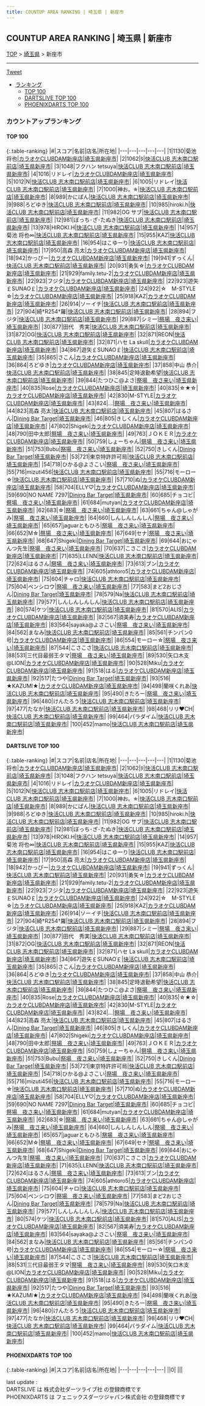 ```yaml
---
title: COUNTUP AREA RANKING | 埼玉県 | 新座市
---
```

## COUNTUP AREA RANKING | 埼玉県 | 新座市

[TOP](/darts/rank/) > [埼玉県](/darts/rank/埼玉県/) > 新座市

___

<a href="https://twitter.com/share?ref_src=twsrc%5Etfw" data-text="COUNTUP AREA RANKING | 埼玉県新座市" class="twitter-share-button" data-hashtags="DARTSLIVE,PHOENIXDARTS,darts,ダーツ" data-show-count="false">Tweet</a>

* [ランキング](#カウントアップランキング)
    * [TOP 100](#top-100)
    * [DARTSLIVE TOP 100](#dartslive-top-100)
    * [PHOENIXDARTS TOP 100](#phoenixdarts-top-100)

### カウントアップランキング

#### TOP 100



{:.table-ranking}
|#|スコア|名前|店名|所在地|
|---|---|---|---|---|
|1|1130|<span class="rank-name-dl">菊池 将也</span>|<a href="https://search.dartslive.com/jp/shop/78c7f164c81c66290d9b047a20a7ba1e">カラオケCLUBDAM新座店</a>|<a href="/darts/rank/埼玉県/新座市">埼玉県新座市</a>|
|2|1062|<span class="rank-name-dl">ﾀ</span>|<a href="https://search.dartslive.com/jp/shop/8b44b5bb09ce9005790ab824ce8730e5">快活CLUB 志木南口駅前店</a>|<a href="/darts/rank/埼玉県/新座市">埼玉県新座市</a>|
|3|1048|<span class="rank-name-dl">フクハン tetsuya</span>|<a href="https://search.dartslive.com/jp/shop/8b44b5bb09ce9005790ab824ce8730e5">快活CLUB 志木南口駅前店</a>|<a href="/darts/rank/埼玉県/新座市">埼玉県新座市</a>|
|4|1016|<span class="rank-name-dl">リドレイ</span>|<a href="https://search.dartslive.com/jp/shop/78c7f164c81c66290d9b047a20a7ba1e">カラオケCLUBDAM新座店</a>|<a href="/darts/rank/埼玉県/新座市">埼玉県新座市</a>|
|5|1012|<span class="rank-name-dl">N</span>|<a href="https://search.dartslive.com/jp/shop/8b44b5bb09ce9005790ab824ce8730e5">快活CLUB 志木南口駅前店</a>|<a href="/darts/rank/埼玉県/新座市">埼玉県新座市</a>|
|6|1005|<span class="rank-name-dl">リドレイ</span>|<a href="https://search.dartslive.com/jp/shop/8b44b5bb09ce9005790ab824ce8730e5">快活CLUB 志木南口駅前店</a>|<a href="/darts/rank/埼玉県/新座市">埼玉県新座市</a>|
|7|1000|<span class="rank-name-dl">神お。✯</span>|<a href="https://search.dartslive.com/jp/shop/8b44b5bb09ce9005790ab824ce8730e5">快活CLUB 志木南口駅前店</a>|<a href="/darts/rank/埼玉県/新座市">埼玉県新座市</a>|
|8|989|<span class="rank-name-dl">かにぱん</span>|<a href="https://search.dartslive.com/jp/shop/8b44b5bb09ce9005790ab824ce8730e5">快活CLUB 志木南口駅前店</a>|<a href="/darts/rank/埼玉県/新座市">埼玉県新座市</a>|
|9|988|<span class="rank-name-dl">ろどゆき</span>|<a href="https://search.dartslive.com/jp/shop/8b44b5bb09ce9005790ab824ce8730e5">快活CLUB 志木南口駅前店</a>|<a href="/darts/rank/埼玉県/新座市">埼玉県新座市</a>|
|10|985|<span class="rank-name-dl">hiroki.h</span>|<a href="https://search.dartslive.com/jp/shop/8b44b5bb09ce9005790ab824ce8730e5">快活CLUB 志木南口駅前店</a>|<a href="/darts/rank/埼玉県/新座市">埼玉県新座市</a>|
|11|982|<span class="rank-name-dl">OG サブ</span>|<a href="https://search.dartslive.com/jp/shop/8b44b5bb09ce9005790ab824ce8730e5">快活CLUB 志木南口駅前店</a>|<a href="/darts/rank/埼玉県/新座市">埼玉県新座市</a>|
|12|981|<span class="rank-name-dl">ぼっち･ざ･たぬき</span>|<a href="https://search.dartslive.com/jp/shop/8b44b5bb09ce9005790ab824ce8730e5">快活CLUB 志木南口駅前店</a>|<a href="/darts/rank/埼玉県/新座市">埼玉県新座市</a>|
|13|978|<span class="rank-name-dl">HIROKI.H</span>|<a href="https://search.dartslive.com/jp/shop/8b44b5bb09ce9005790ab824ce8730e5">快活CLUB 志木南口駅前店</a>|<a href="/darts/rank/埼玉県/新座市">埼玉県新座市</a>|
|14|957|<span class="rank-name-dl">菊池 将也∞</span>|<a href="https://search.dartslive.com/jp/shop/8b44b5bb09ce9005790ab824ce8730e5">快活CLUB 志木南口駅前店</a>|<a href="/darts/rank/埼玉県/新座市">埼玉県新座市</a>|
|15|955|<span class="rank-name-dl">KAZ</span>|<a href="https://search.dartslive.com/jp/shop/8b44b5bb09ce9005790ab824ce8730e5">快活CLUB 志木南口駅前店</a>|<a href="/darts/rank/埼玉県/新座市">埼玉県新座市</a>|
|16|954|<span class="rank-name-dl">はこゆーり</span>|<a href="https://search.dartslive.com/jp/shop/8b44b5bb09ce9005790ab824ce8730e5">快活CLUB 志木南口駅前店</a>|<a href="/darts/rank/埼玉県/新座市">埼玉県新座市</a>|
|17|950|<span class="rank-name-dl">高森 亮太</span>|<a href="https://search.dartslive.com/jp/shop/78c7f164c81c66290d9b047a20a7ba1e">カラオケCLUBDAM新座店</a>|<a href="/darts/rank/埼玉県/新座市">埼玉県新座市</a>|
|18|942|<span class="rank-name-dl">かっぴー</span>|<a href="https://search.dartslive.com/jp/shop/78c7f164c81c66290d9b047a20a7ba1e">カラオケCLUBDAM新座店</a>|<a href="/darts/rank/埼玉県/新座市">埼玉県新座市</a>|
|19|941|<span class="rank-name-dl">ずっくん</span>|<a href="https://search.dartslive.com/jp/shop/8b44b5bb09ce9005790ab824ce8730e5">快活CLUB 志木南口駅前店</a>|<a href="/darts/rank/埼玉県/新座市">埼玉県新座市</a>|
|20|931|<span class="rank-name-dl">勇矢☆</span>|<a href="https://search.dartslive.com/jp/shop/78c7f164c81c66290d9b047a20a7ba1e">カラオケCLUBDAM新座店</a>|<a href="/darts/rank/埼玉県/新座市">埼玉県新座市</a>|
|21|929|<span class="rank-name-dl">family.tetu-2</span>|<a href="https://search.dartslive.com/jp/shop/78c7f164c81c66290d9b047a20a7ba1e">カラオケCLUBDAM新座店</a>|<a href="/darts/rank/埼玉県/新座市">埼玉県新座市</a>|
|22|923|<span class="rank-name-dl">フジタ</span>|<a href="https://search.dartslive.com/jp/shop/78c7f164c81c66290d9b047a20a7ba1e">カラオケCLUBDAM新座店</a>|<a href="/darts/rank/埼玉県/新座市">埼玉県新座市</a>|
|22|923|<span class="rank-name-dl">遊矢￡SUNAO￡</span>|<a href="https://search.dartslive.com/jp/shop/78c7f164c81c66290d9b047a20a7ba1e">カラオケCLUBDAM新座店</a>|<a href="/darts/rank/埼玉県/新座市">埼玉県新座市</a>|
|24|922|<span class="rank-name-dl">☆　M-STYLE　☆</span>|<a href="https://search.dartslive.com/jp/shop/78c7f164c81c66290d9b047a20a7ba1e">カラオケCLUBDAM新座店</a>|<a href="/darts/rank/埼玉県/新座市">埼玉県新座市</a>|
|25|918|<span class="rank-name-dl">KAZ</span>|<a href="https://search.dartslive.com/jp/shop/78c7f164c81c66290d9b047a20a7ba1e">カラオケCLUBDAM新座店</a>|<a href="/darts/rank/埼玉県/新座市">埼玉県新座市</a>|
|26|914|<span class="rank-name-dl">ソーイチ</span>|<a href="https://search.dartslive.com/jp/shop/8b44b5bb09ce9005790ab824ce8730e5">快活CLUB 志木南口駅前店</a>|<a href="/darts/rank/埼玉県/新座市">埼玉県新座市</a>|
|27|904|<span class="rank-name-dl">綺†R254†羅</span>|<a href="https://search.dartslive.com/jp/shop/8b44b5bb09ce9005790ab824ce8730e5">快活CLUB 志木南口駅前店</a>|<a href="/darts/rank/埼玉県/新座市">埼玉県新座市</a>|
|28|894|<span class="rank-name-dl">フジタ</span>|<a href="https://search.dartslive.com/jp/shop/8b44b5bb09ce9005790ab824ce8730e5">快活CLUB 志木南口駅前店</a>|<a href="/darts/rank/埼玉県/新座市">埼玉県新座市</a>|
|29|887|<span class="rank-name-dl">シミー</span>|<a href="https://search.dartslive.com/jp/shop/c3e0ce309f156ff30d9b047a20a7ba1e">祭場　夜さ来い</a>|<a href="/darts/rank/埼玉県/新座市">埼玉県新座市</a>|
|30|877|<span class="rank-name-dl">田代　秀実</span>|<a href="https://search.dartslive.com/jp/shop/8b44b5bb09ce9005790ab824ce8730e5">快活CLUB 志木南口駅前店</a>|<a href="/darts/rank/埼玉県/新座市">埼玉県新座市</a>|
|31|872|<span class="rank-name-dl">OG</span>|<a href="https://search.dartslive.com/jp/shop/8b44b5bb09ce9005790ab824ce8730e5">快活CLUB 志木南口駅前店</a>|<a href="/darts/rank/埼玉県/新座市">埼玉県新座市</a>|
|32|871|<span class="rank-name-dl">REON</span>|<a href="https://search.dartslive.com/jp/shop/8b44b5bb09ce9005790ab824ce8730e5">快活CLUB 志木南口駅前店</a>|<a href="/darts/rank/埼玉県/新座市">埼玉県新座市</a>|
|32|871|<span class="rank-name-dl">ハセ La skull</span>|<a href="https://search.dartslive.com/jp/shop/78c7f164c81c66290d9b047a20a7ba1e">カラオケCLUBDAM新座店</a>|<a href="/darts/rank/埼玉県/新座市">埼玉県新座市</a>|
|34|867|<span class="rank-name-dl">遊矢￡SUNAO￡</span>|<a href="https://search.dartslive.com/jp/shop/8b44b5bb09ce9005790ab824ce8730e5">快活CLUB 志木南口駅前店</a>|<a href="/darts/rank/埼玉県/新座市">埼玉県新座市</a>|
|35|865|<span class="rank-name-dl">さこん</span>|<a href="https://search.dartslive.com/jp/shop/78c7f164c81c66290d9b047a20a7ba1e">カラオケCLUBDAM新座店</a>|<a href="/darts/rank/埼玉県/新座市">埼玉県新座市</a>|
|36|864|<span class="rank-name-dl">ろどゆき</span>|<a href="https://search.dartslive.com/jp/shop/78c7f164c81c66290d9b047a20a7ba1e">カラオケCLUBDAM新座店</a>|<a href="/darts/rank/埼玉県/新座市">埼玉県新座市</a>|
|37|858|<span class="rank-name-dl">中山 恭介</span>|<a href="https://search.dartslive.com/jp/shop/8b44b5bb09ce9005790ab824ce8730e5">快活CLUB 志木南口駅前店</a>|<a href="/darts/rank/埼玉県/新座市">埼玉県新座市</a>|
|38|845|<span class="rank-name-dl">定時退勤希望</span>|<a href="https://search.dartslive.com/jp/shop/8b44b5bb09ce9005790ab824ce8730e5">快活CLUB 志木南口駅前店</a>|<a href="/darts/rank/埼玉県/新座市">埼玉県新座市</a>|
|39|844|<span class="rank-name-dl">たつひこ@よさ</span>|<a href="https://search.dartslive.com/jp/shop/c3e0ce309f156ff30d9b047a20a7ba1e">祭場　夜さ来い</a>|<a href="/darts/rank/埼玉県/新座市">埼玉県新座市</a>|
|40|835|<span class="rank-name-dl">Rose</span>|<a href="https://search.dartslive.com/jp/shop/78c7f164c81c66290d9b047a20a7ba1e">カラオケCLUBDAM新座店</a>|<a href="/darts/rank/埼玉県/新座市">埼玉県新座市</a>|
|40|835|<span class="rank-name-dl">☆★☆</span>|<a href="https://search.dartslive.com/jp/shop/78c7f164c81c66290d9b047a20a7ba1e">カラオケCLUBDAM新座店</a>|<a href="/darts/rank/埼玉県/新座市">埼玉県新座市</a>|
|42|830|<span class="rank-name-dl">M-STYLE</span>|<a href="https://search.dartslive.com/jp/shop/78c7f164c81c66290d9b047a20a7ba1e">カラオケCLUBDAM新座店</a>|<a href="/darts/rank/埼玉県/新座市">埼玉県新座市</a>|
|43|824|<span class="rank-name-dl">…</span>|<a href="https://search.dartslive.com/jp/shop/c3e0ce309f156ff30d9b047a20a7ba1e">祭場　夜さ来い</a>|<a href="/darts/rank/埼玉県/新座市">埼玉県新座市</a>|
|44|823|<span class="rank-name-dl">高森 亮太</span>|<a href="https://search.dartslive.com/jp/shop/8b44b5bb09ce9005790ab824ce8730e5">快活CLUB 志木南口駅前店</a>|<a href="/darts/rank/埼玉県/新座市">埼玉県新座市</a>|
|45|807|<span class="rank-name-dl">はるさん</span>|<a href="https://search.dartslive.com/jp/shop/ae95b84197575b3c0d9b047a20a7ba1e">Dining Bar Target</a>|<a href="/darts/rank/埼玉県/新座市">埼玉県新座市</a>|
|46|805|<span class="rank-name-dl">きしくん</span>|<a href="https://search.dartslive.com/jp/shop/78c7f164c81c66290d9b047a20a7ba1e">カラオケCLUBDAM新座店</a>|<a href="/darts/rank/埼玉県/新座市">埼玉県新座市</a>|
|47|802|<span class="rank-name-dl">Shigeki</span>|<a href="https://search.dartslive.com/jp/shop/78c7f164c81c66290d9b047a20a7ba1e">カラオケCLUBDAM新座店</a>|<a href="/darts/rank/埼玉県/新座市">埼玉県新座市</a>|
|48|790|<span class="rank-name-dl">田中太郎</span>|<a href="https://search.dartslive.com/jp/shop/c3e0ce309f156ff30d9b047a20a7ba1e">祭場　夜さ来い</a>|<a href="/darts/rank/埼玉県/新座市">埼玉県新座市</a>|
|49|763|<span class="rank-name-dl">ＪＯＫＥＲ</span>|<a href="https://search.dartslive.com/jp/shop/78c7f164c81c66290d9b047a20a7ba1e">カラオケCLUBDAM新座店</a>|<a href="/darts/rank/埼玉県/新座市">埼玉県新座市</a>|
|50|759|<span class="rank-name-dl">しょーちゃん</span>|<a href="https://search.dartslive.com/jp/shop/c3e0ce309f156ff30d9b047a20a7ba1e">祭場　夜さ来い</a>|<a href="/darts/rank/埼玉県/新座市">埼玉県新座市</a>|
|51|753|<span class="rank-name-dl">Bubu</span>|<a href="https://search.dartslive.com/jp/shop/c3e0ce309f156ff30d9b047a20a7ba1e">祭場　夜さ来い</a>|<a href="/darts/rank/埼玉県/新座市">埼玉県新座市</a>|
|52|750|<span class="rank-name-dl">きしくん</span>|<a href="https://search.dartslive.com/jp/shop/ae95b84197575b3c0d9b047a20a7ba1e">Dining Bar Target</a>|<a href="/darts/rank/埼玉県/新座市">埼玉県新座市</a>|
|53|721|<span class="rank-name-dl">東京特許許可局</span>|<a href="https://search.dartslive.com/jp/shop/8b44b5bb09ce9005790ab824ce8730e5">快活CLUB 志木南口駅前店</a>|<a href="/darts/rank/埼玉県/新座市">埼玉県新座市</a>|
|54|718|<span class="rank-name-dl">ひかる@よさこい</span>|<a href="https://search.dartslive.com/jp/shop/c3e0ce309f156ff30d9b047a20a7ba1e">祭場　夜さ来い</a>|<a href="/darts/rank/埼玉県/新座市">埼玉県新座市</a>|
|55|716|<span class="rank-name-dl">mizuti456</span>|<a href="https://search.dartslive.com/jp/shop/8b44b5bb09ce9005790ab824ce8730e5">快活CLUB 志木南口駅前店</a>|<a href="/darts/rank/埼玉県/新座市">埼玉県新座市</a>|
|55|716|<span class="rank-name-dl">モーロー☆</span>|<a href="https://search.dartslive.com/jp/shop/8b44b5bb09ce9005790ab824ce8730e5">快活CLUB 志木南口駅前店</a>|<a href="/darts/rank/埼玉県/新座市">埼玉県新座市</a>|
|57|710|<span class="rank-name-dl">ぬ</span>|<a href="https://search.dartslive.com/jp/shop/78c7f164c81c66290d9b047a20a7ba1e">カラオケCLUBDAM新座店</a>|<a href="/darts/rank/埼玉県/新座市">埼玉県新座市</a>|
|58|704|<span class="rank-name-dl">ELLY♡</span>|<a href="https://search.dartslive.com/jp/shop/78c7f164c81c66290d9b047a20a7ba1e">カラオケCLUBDAM新座店</a>|<a href="/darts/rank/埼玉県/新座市">埼玉県新座市</a>|
|59|690|<span class="rank-name-dl">NO NAME 7297</span>|<a href="https://search.dartslive.com/jp/shop/ae95b84197575b3c0d9b047a20a7ba1e">Dining Bar Target</a>|<a href="/darts/rank/埼玉県/新座市">埼玉県新座市</a>|
|60|685|<span class="rank-name-dl">チョコビ</span>|<a href="https://search.dartslive.com/jp/shop/c3e0ce309f156ff30d9b047a20a7ba1e">祭場　夜さ来い</a>|<a href="/darts/rank/埼玉県/新座市">埼玉県新座市</a>|
|61|684|<span class="rank-name-dl">mutyan</span>|<a href="https://search.dartslive.com/jp/shop/78c7f164c81c66290d9b047a20a7ba1e">カラオケCLUBDAM新座店</a>|<a href="/darts/rank/埼玉県/新座市">埼玉県新座市</a>|
|62|683|<span class="rank-name-dl">☆</span>|<a href="https://search.dartslive.com/jp/shop/c3e0ce309f156ff30d9b047a20a7ba1e">祭場　夜さ来い</a>|<a href="/darts/rank/埼玉県/新座市">埼玉県新座市</a>|
|63|661|<span class="rank-name-dl">ちゃん@しゃがみ</span>|<a href="https://search.dartslive.com/jp/shop/c3e0ce309f156ff30d9b047a20a7ba1e">祭場　夜さ来い</a>|<a href="/darts/rank/埼玉県/新座市">埼玉県新座市</a>|
|64|660|<span class="rank-name-dl">しんしんしんしん</span>|<a href="https://search.dartslive.com/jp/shop/c3e0ce309f156ff30d9b047a20a7ba1e">祭場　夜さ来い</a>|<a href="/darts/rank/埼玉県/新座市">埼玉県新座市</a>|
|65|657|<span class="rank-name-dl">jaguarともひろ</span>|<a href="https://search.dartslive.com/jp/shop/c3e0ce309f156ff30d9b047a20a7ba1e">祭場　夜さ来い</a>|<a href="/darts/rank/埼玉県/新座市">埼玉県新座市</a>|
|66|652|<span class="rank-name-dl">M☆</span>|<a href="https://search.dartslive.com/jp/shop/c3e0ce309f156ff30d9b047a20a7ba1e">祭場　夜さ来い</a>|<a href="/darts/rank/埼玉県/新座市">埼玉県新座市</a>|
|67|649|<span class="rank-name-dl">セナ</span>|<a href="https://search.dartslive.com/jp/shop/c3e0ce309f156ff30d9b047a20a7ba1e">祭場　夜さ来い</a>|<a href="/darts/rank/埼玉県/新座市">埼玉県新座市</a>|
|68|647|<span class="rank-name-dl">Shigeki</span>|<a href="https://search.dartslive.com/jp/shop/ae95b84197575b3c0d9b047a20a7ba1e">Dining Bar Target</a>|<a href="/darts/rank/埼玉県/新座市">埼玉県新座市</a>|
|69|644|<span class="rank-name-dl">おにゃんつ先生</span>|<a href="https://search.dartslive.com/jp/shop/c3e0ce309f156ff30d9b047a20a7ba1e">祭場　夜さ来い</a>|<a href="/darts/rank/埼玉県/新座市">埼玉県新座市</a>|
|70|637|<span class="rank-name-dl">こさこさ</span>|<a href="https://search.dartslive.com/jp/shop/78c7f164c81c66290d9b047a20a7ba1e">カラオケCLUBDAM新座店</a>|<a href="/darts/rank/埼玉県/新座市">埼玉県新座市</a>|
|71|635|<span class="rank-name-dl">LLENN</span>|<a href="https://search.dartslive.com/jp/shop/8b44b5bb09ce9005790ab824ce8730e5">快活CLUB 志木南口駅前店</a>|<a href="/darts/rank/埼玉県/新座市">埼玉県新座市</a>|
|72|624|<span class="rank-name-dl">はるさん</span>|<a href="https://search.dartslive.com/jp/shop/c3e0ce309f156ff30d9b047a20a7ba1e">祭場　夜さ来い</a>|<a href="/darts/rank/埼玉県/新座市">埼玉県新座市</a>|
|73|613|<span class="rank-name-dl">ブン</span>|<a href="https://search.dartslive.com/jp/shop/78c7f164c81c66290d9b047a20a7ba1e">カラオケCLUBDAM新座店</a>|<a href="/darts/rank/埼玉県/新座市">埼玉県新座市</a>|
|74|605|<span class="rank-name-dl">athtoro5</span>|<a href="https://search.dartslive.com/jp/shop/78c7f164c81c66290d9b047a20a7ba1e">カラオケCLUBDAM新座店</a>|<a href="/darts/rank/埼玉県/新座市">埼玉県新座市</a>|
|75|604|<span class="rank-name-dl">チャロ</span>|<a href="https://search.dartslive.com/jp/shop/8b44b5bb09ce9005790ab824ce8730e5">快活CLUB 志木南口駅前店</a>|<a href="/darts/rank/埼玉県/新座市">埼玉県新座市</a>|
|75|604|<span class="rank-name-dl">ペンシロウ</span>|<a href="https://search.dartslive.com/jp/shop/c3e0ce309f156ff30d9b047a20a7ba1e">祭場　夜さ来い</a>|<a href="/darts/rank/埼玉県/新座市">埼玉県新座市</a>|
|77|583|<span class="rank-name-dl">まど2おじさん</span>|<a href="https://search.dartslive.com/jp/shop/ae95b84197575b3c0d9b047a20a7ba1e">Dining Bar Target</a>|<a href="/darts/rank/埼玉県/新座市">埼玉県新座市</a>|
|78|579|<span class="rank-name-dl">Na</span>|<a href="https://search.dartslive.com/jp/shop/8b44b5bb09ce9005790ab824ce8730e5">快活CLUB 志木南口駅前店</a>|<a href="/darts/rank/埼玉県/新座市">埼玉県新座市</a>|
|79|577|<span class="rank-name-dl">しんしんしんしん</span>|<a href="https://search.dartslive.com/jp/shop/8b44b5bb09ce9005790ab824ce8730e5">快活CLUB 志木南口駅前店</a>|<a href="/darts/rank/埼玉県/新座市">埼玉県新座市</a>|
|80|574|<span class="rank-name-dl">ケツ</span>|<a href="https://search.dartslive.com/jp/shop/8b44b5bb09ce9005790ab824ce8730e5">快活CLUB 志木南口駅前店</a>|<a href="/darts/rank/埼玉県/新座市">埼玉県新座市</a>|
|81|570|<span class="rank-name-dl">ALIS</span>|<a href="https://search.dartslive.com/jp/shop/78c7f164c81c66290d9b047a20a7ba1e">カラオケCLUBDAM新座店</a>|<a href="/darts/rank/埼玉県/新座市">埼玉県新座市</a>|
|82|567|<span class="rank-name-dl">須美寿</span>|<a href="https://search.dartslive.com/jp/shop/78c7f164c81c66290d9b047a20a7ba1e">カラオケCLUBDAM新座店</a>|<a href="/darts/rank/埼玉県/新座市">埼玉県新座市</a>|
|83|564|<span class="rank-name-dl">sayaka@よさこい</span>|<a href="https://search.dartslive.com/jp/shop/c3e0ce309f156ff30d9b047a20a7ba1e">祭場　夜さ来い</a>|<a href="/darts/rank/埼玉県/新座市">埼玉県新座市</a>|
|84|562|<span class="rank-name-dl">まなみ</span>|<a href="https://search.dartslive.com/jp/shop/8b44b5bb09ce9005790ab824ce8730e5">快活CLUB 志木南口駅前店</a>|<a href="/darts/rank/埼玉県/新座市">埼玉県新座市</a>|
|85|561|<span class="rank-name-dl">チンパン0号</span>|<a href="https://search.dartslive.com/jp/shop/78c7f164c81c66290d9b047a20a7ba1e">カラオケCLUBDAM新座店</a>|<a href="/darts/rank/埼玉県/新座市">埼玉県新座市</a>|
|86|554|<span class="rank-name-dl">モーロー☆</span>|<a href="https://search.dartslive.com/jp/shop/c3e0ce309f156ff30d9b047a20a7ba1e">祭場　夜さ来い</a>|<a href="/darts/rank/埼玉県/新座市">埼玉県新座市</a>|
|87|544|<span class="rank-name-dl">こさこさ</span>|<a href="https://search.dartslive.com/jp/shop/8b44b5bb09ce9005790ab824ce8730e5">快活CLUB 志木南口駅前店</a>|<a href="/darts/rank/埼玉県/新座市">埼玉県新座市</a>|
|88|531|<span class="rank-name-dl">三代目最弱王タマ</span>|<a href="https://search.dartslive.com/jp/shop/c3e0ce309f156ff30d9b047a20a7ba1e">祭場　夜さ来い</a>|<a href="/darts/rank/埼玉県/新座市">埼玉県新座市</a>|
|89|530|<span class="rank-name-dl">矢口木支@LION</span>|<a href="https://search.dartslive.com/jp/shop/78c7f164c81c66290d9b047a20a7ba1e">カラオケCLUBDAM新座店</a>|<a href="/darts/rank/埼玉県/新座市">埼玉県新座市</a>|
|90|528|<span class="rank-name-dl">Miku</span>|<a href="https://search.dartslive.com/jp/shop/78c7f164c81c66290d9b047a20a7ba1e">カラオケCLUBDAM新座店</a>|<a href="/darts/rank/埼玉県/新座市">埼玉県新座市</a>|
|91|518|<span class="rank-name-dl">はる</span>|<a href="https://search.dartslive.com/jp/shop/78c7f164c81c66290d9b047a20a7ba1e">カラオケCLUBDAM新座店</a>|<a href="/darts/rank/埼玉県/新座市">埼玉県新座市</a>|
|92|517|<span class="rank-name-dl">たつや</span>|<a href="https://search.dartslive.com/jp/shop/ae95b84197575b3c0d9b047a20a7ba1e">Dining Bar Target</a>|<a href="/darts/rank/埼玉県/新座市">埼玉県新座市</a>|
|93|516|<span class="rank-name-dl">★KAZUMI★</span>|<a href="https://search.dartslive.com/jp/shop/78c7f164c81c66290d9b047a20a7ba1e">カラオケCLUBDAM新座店</a>|<a href="/darts/rank/埼玉県/新座市">埼玉県新座市</a>|
|94|498|<span class="rank-name-dl">蘭咲くれあ</span>|<a href="https://search.dartslive.com/jp/shop/8b44b5bb09ce9005790ab824ce8730e5">快活CLUB 志木南口駅前店</a>|<a href="/darts/rank/埼玉県/新座市">埼玉県新座市</a>|
|95|490|<span class="rank-name-dl">きたろー</span>|<a href="https://search.dartslive.com/jp/shop/c3e0ce309f156ff30d9b047a20a7ba1e">祭場　夜さ来い</a>|<a href="/darts/rank/埼玉県/新座市">埼玉県新座市</a>|
|96|480|<span class="rank-name-dl">けんたろう</span>|<a href="https://search.dartslive.com/jp/shop/8b44b5bb09ce9005790ab824ce8730e5">快活CLUB 志木南口駅前店</a>|<a href="/darts/rank/埼玉県/新座市">埼玉県新座市</a>|
|97|477|<span class="rank-name-dl">たなか</span>|<a href="https://search.dartslive.com/jp/shop/8b44b5bb09ce9005790ab824ce8730e5">快活CLUB 志木南口駅前店</a>|<a href="/darts/rank/埼玉県/新座市">埼玉県新座市</a>|
|98|468|<span class="rank-name-dl">リリ❤️CH</span>|<a href="https://search.dartslive.com/jp/shop/8b44b5bb09ce9005790ab824ce8730e5">快活CLUB 志木南口駅前店</a>|<a href="/darts/rank/埼玉県/新座市">埼玉県新座市</a>|
|99|464|<span class="rank-name-dl">パラダイム</span>|<a href="https://search.dartslive.com/jp/shop/8b44b5bb09ce9005790ab824ce8730e5">快活CLUB 志木南口駅前店</a>|<a href="/darts/rank/埼玉県/新座市">埼玉県新座市</a>|
|100|452|<span class="rank-name-dl">mamo</span>|<a href="https://search.dartslive.com/jp/shop/8b44b5bb09ce9005790ab824ce8730e5">快活CLUB 志木南口駅前店</a>|<a href="/darts/rank/埼玉県/新座市">埼玉県新座市</a>|


#### DARTSLIVE TOP 100



{:.table-ranking}
|#|スコア|名前|店名|所在地|
|---|---|---|---|---|
|1|1130|<span class="rank-name-dl">菊池 将也</span>|<a href="https://search.dartslive.com/jp/shop/78c7f164c81c66290d9b047a20a7ba1e">カラオケCLUBDAM新座店</a>|<a href="/darts/rank/埼玉県/新座市">埼玉県新座市</a>|
|2|1062|<span class="rank-name-dl">ﾀ</span>|<a href="https://search.dartslive.com/jp/shop/8b44b5bb09ce9005790ab824ce8730e5">快活CLUB 志木南口駅前店</a>|<a href="/darts/rank/埼玉県/新座市">埼玉県新座市</a>|
|3|1048|<span class="rank-name-dl">フクハン tetsuya</span>|<a href="https://search.dartslive.com/jp/shop/8b44b5bb09ce9005790ab824ce8730e5">快活CLUB 志木南口駅前店</a>|<a href="/darts/rank/埼玉県/新座市">埼玉県新座市</a>|
|4|1016|<span class="rank-name-dl">リドレイ</span>|<a href="https://search.dartslive.com/jp/shop/78c7f164c81c66290d9b047a20a7ba1e">カラオケCLUBDAM新座店</a>|<a href="/darts/rank/埼玉県/新座市">埼玉県新座市</a>|
|5|1012|<span class="rank-name-dl">N</span>|<a href="https://search.dartslive.com/jp/shop/8b44b5bb09ce9005790ab824ce8730e5">快活CLUB 志木南口駅前店</a>|<a href="/darts/rank/埼玉県/新座市">埼玉県新座市</a>|
|6|1005|<span class="rank-name-dl">リドレイ</span>|<a href="https://search.dartslive.com/jp/shop/8b44b5bb09ce9005790ab824ce8730e5">快活CLUB 志木南口駅前店</a>|<a href="/darts/rank/埼玉県/新座市">埼玉県新座市</a>|
|7|1000|<span class="rank-name-dl">神お。✯</span>|<a href="https://search.dartslive.com/jp/shop/8b44b5bb09ce9005790ab824ce8730e5">快活CLUB 志木南口駅前店</a>|<a href="/darts/rank/埼玉県/新座市">埼玉県新座市</a>|
|8|989|<span class="rank-name-dl">かにぱん</span>|<a href="https://search.dartslive.com/jp/shop/8b44b5bb09ce9005790ab824ce8730e5">快活CLUB 志木南口駅前店</a>|<a href="/darts/rank/埼玉県/新座市">埼玉県新座市</a>|
|9|988|<span class="rank-name-dl">ろどゆき</span>|<a href="https://search.dartslive.com/jp/shop/8b44b5bb09ce9005790ab824ce8730e5">快活CLUB 志木南口駅前店</a>|<a href="/darts/rank/埼玉県/新座市">埼玉県新座市</a>|
|10|985|<span class="rank-name-dl">hiroki.h</span>|<a href="https://search.dartslive.com/jp/shop/8b44b5bb09ce9005790ab824ce8730e5">快活CLUB 志木南口駅前店</a>|<a href="/darts/rank/埼玉県/新座市">埼玉県新座市</a>|
|11|982|<span class="rank-name-dl">OG サブ</span>|<a href="https://search.dartslive.com/jp/shop/8b44b5bb09ce9005790ab824ce8730e5">快活CLUB 志木南口駅前店</a>|<a href="/darts/rank/埼玉県/新座市">埼玉県新座市</a>|
|12|981|<span class="rank-name-dl">ぼっち･ざ･たぬき</span>|<a href="https://search.dartslive.com/jp/shop/8b44b5bb09ce9005790ab824ce8730e5">快活CLUB 志木南口駅前店</a>|<a href="/darts/rank/埼玉県/新座市">埼玉県新座市</a>|
|13|978|<span class="rank-name-dl">HIROKI.H</span>|<a href="https://search.dartslive.com/jp/shop/8b44b5bb09ce9005790ab824ce8730e5">快活CLUB 志木南口駅前店</a>|<a href="/darts/rank/埼玉県/新座市">埼玉県新座市</a>|
|14|957|<span class="rank-name-dl">菊池 将也∞</span>|<a href="https://search.dartslive.com/jp/shop/8b44b5bb09ce9005790ab824ce8730e5">快活CLUB 志木南口駅前店</a>|<a href="/darts/rank/埼玉県/新座市">埼玉県新座市</a>|
|15|955|<span class="rank-name-dl">KAZ</span>|<a href="https://search.dartslive.com/jp/shop/8b44b5bb09ce9005790ab824ce8730e5">快活CLUB 志木南口駅前店</a>|<a href="/darts/rank/埼玉県/新座市">埼玉県新座市</a>|
|16|954|<span class="rank-name-dl">はこゆーり</span>|<a href="https://search.dartslive.com/jp/shop/8b44b5bb09ce9005790ab824ce8730e5">快活CLUB 志木南口駅前店</a>|<a href="/darts/rank/埼玉県/新座市">埼玉県新座市</a>|
|17|950|<span class="rank-name-dl">高森 亮太</span>|<a href="https://search.dartslive.com/jp/shop/78c7f164c81c66290d9b047a20a7ba1e">カラオケCLUBDAM新座店</a>|<a href="/darts/rank/埼玉県/新座市">埼玉県新座市</a>|
|18|942|<span class="rank-name-dl">かっぴー</span>|<a href="https://search.dartslive.com/jp/shop/78c7f164c81c66290d9b047a20a7ba1e">カラオケCLUBDAM新座店</a>|<a href="/darts/rank/埼玉県/新座市">埼玉県新座市</a>|
|19|941|<span class="rank-name-dl">ずっくん</span>|<a href="https://search.dartslive.com/jp/shop/8b44b5bb09ce9005790ab824ce8730e5">快活CLUB 志木南口駅前店</a>|<a href="/darts/rank/埼玉県/新座市">埼玉県新座市</a>|
|20|931|<span class="rank-name-dl">勇矢☆</span>|<a href="https://search.dartslive.com/jp/shop/78c7f164c81c66290d9b047a20a7ba1e">カラオケCLUBDAM新座店</a>|<a href="/darts/rank/埼玉県/新座市">埼玉県新座市</a>|
|21|929|<span class="rank-name-dl">family.tetu-2</span>|<a href="https://search.dartslive.com/jp/shop/78c7f164c81c66290d9b047a20a7ba1e">カラオケCLUBDAM新座店</a>|<a href="/darts/rank/埼玉県/新座市">埼玉県新座市</a>|
|22|923|<span class="rank-name-dl">フジタ</span>|<a href="https://search.dartslive.com/jp/shop/78c7f164c81c66290d9b047a20a7ba1e">カラオケCLUBDAM新座店</a>|<a href="/darts/rank/埼玉県/新座市">埼玉県新座市</a>|
|22|923|<span class="rank-name-dl">遊矢￡SUNAO￡</span>|<a href="https://search.dartslive.com/jp/shop/78c7f164c81c66290d9b047a20a7ba1e">カラオケCLUBDAM新座店</a>|<a href="/darts/rank/埼玉県/新座市">埼玉県新座市</a>|
|24|922|<span class="rank-name-dl">☆　M-STYLE　☆</span>|<a href="https://search.dartslive.com/jp/shop/78c7f164c81c66290d9b047a20a7ba1e">カラオケCLUBDAM新座店</a>|<a href="/darts/rank/埼玉県/新座市">埼玉県新座市</a>|
|25|918|<span class="rank-name-dl">KAZ</span>|<a href="https://search.dartslive.com/jp/shop/78c7f164c81c66290d9b047a20a7ba1e">カラオケCLUBDAM新座店</a>|<a href="/darts/rank/埼玉県/新座市">埼玉県新座市</a>|
|26|914|<span class="rank-name-dl">ソーイチ</span>|<a href="https://search.dartslive.com/jp/shop/8b44b5bb09ce9005790ab824ce8730e5">快活CLUB 志木南口駅前店</a>|<a href="/darts/rank/埼玉県/新座市">埼玉県新座市</a>|
|27|904|<span class="rank-name-dl">綺†R254†羅</span>|<a href="https://search.dartslive.com/jp/shop/8b44b5bb09ce9005790ab824ce8730e5">快活CLUB 志木南口駅前店</a>|<a href="/darts/rank/埼玉県/新座市">埼玉県新座市</a>|
|28|894|<span class="rank-name-dl">フジタ</span>|<a href="https://search.dartslive.com/jp/shop/8b44b5bb09ce9005790ab824ce8730e5">快活CLUB 志木南口駅前店</a>|<a href="/darts/rank/埼玉県/新座市">埼玉県新座市</a>|
|29|887|<span class="rank-name-dl">シミー</span>|<a href="https://search.dartslive.com/jp/shop/c3e0ce309f156ff30d9b047a20a7ba1e">祭場　夜さ来い</a>|<a href="/darts/rank/埼玉県/新座市">埼玉県新座市</a>|
|30|877|<span class="rank-name-dl">田代　秀実</span>|<a href="https://search.dartslive.com/jp/shop/8b44b5bb09ce9005790ab824ce8730e5">快活CLUB 志木南口駅前店</a>|<a href="/darts/rank/埼玉県/新座市">埼玉県新座市</a>|
|31|872|<span class="rank-name-dl">OG</span>|<a href="https://search.dartslive.com/jp/shop/8b44b5bb09ce9005790ab824ce8730e5">快活CLUB 志木南口駅前店</a>|<a href="/darts/rank/埼玉県/新座市">埼玉県新座市</a>|
|32|871|<span class="rank-name-dl">REON</span>|<a href="https://search.dartslive.com/jp/shop/8b44b5bb09ce9005790ab824ce8730e5">快活CLUB 志木南口駅前店</a>|<a href="/darts/rank/埼玉県/新座市">埼玉県新座市</a>|
|32|871|<span class="rank-name-dl">ハセ La skull</span>|<a href="https://search.dartslive.com/jp/shop/78c7f164c81c66290d9b047a20a7ba1e">カラオケCLUBDAM新座店</a>|<a href="/darts/rank/埼玉県/新座市">埼玉県新座市</a>|
|34|867|<span class="rank-name-dl">遊矢￡SUNAO￡</span>|<a href="https://search.dartslive.com/jp/shop/8b44b5bb09ce9005790ab824ce8730e5">快活CLUB 志木南口駅前店</a>|<a href="/darts/rank/埼玉県/新座市">埼玉県新座市</a>|
|35|865|<span class="rank-name-dl">さこん</span>|<a href="https://search.dartslive.com/jp/shop/78c7f164c81c66290d9b047a20a7ba1e">カラオケCLUBDAM新座店</a>|<a href="/darts/rank/埼玉県/新座市">埼玉県新座市</a>|
|36|864|<span class="rank-name-dl">ろどゆき</span>|<a href="https://search.dartslive.com/jp/shop/78c7f164c81c66290d9b047a20a7ba1e">カラオケCLUBDAM新座店</a>|<a href="/darts/rank/埼玉県/新座市">埼玉県新座市</a>|
|37|858|<span class="rank-name-dl">中山 恭介</span>|<a href="https://search.dartslive.com/jp/shop/8b44b5bb09ce9005790ab824ce8730e5">快活CLUB 志木南口駅前店</a>|<a href="/darts/rank/埼玉県/新座市">埼玉県新座市</a>|
|38|845|<span class="rank-name-dl">定時退勤希望</span>|<a href="https://search.dartslive.com/jp/shop/8b44b5bb09ce9005790ab824ce8730e5">快活CLUB 志木南口駅前店</a>|<a href="/darts/rank/埼玉県/新座市">埼玉県新座市</a>|
|39|844|<span class="rank-name-dl">たつひこ@よさ</span>|<a href="https://search.dartslive.com/jp/shop/c3e0ce309f156ff30d9b047a20a7ba1e">祭場　夜さ来い</a>|<a href="/darts/rank/埼玉県/新座市">埼玉県新座市</a>|
|40|835|<span class="rank-name-dl">Rose</span>|<a href="https://search.dartslive.com/jp/shop/78c7f164c81c66290d9b047a20a7ba1e">カラオケCLUBDAM新座店</a>|<a href="/darts/rank/埼玉県/新座市">埼玉県新座市</a>|
|40|835|<span class="rank-name-dl">☆★☆</span>|<a href="https://search.dartslive.com/jp/shop/78c7f164c81c66290d9b047a20a7ba1e">カラオケCLUBDAM新座店</a>|<a href="/darts/rank/埼玉県/新座市">埼玉県新座市</a>|
|42|830|<span class="rank-name-dl">M-STYLE</span>|<a href="https://search.dartslive.com/jp/shop/78c7f164c81c66290d9b047a20a7ba1e">カラオケCLUBDAM新座店</a>|<a href="/darts/rank/埼玉県/新座市">埼玉県新座市</a>|
|43|824|<span class="rank-name-dl">…</span>|<a href="https://search.dartslive.com/jp/shop/c3e0ce309f156ff30d9b047a20a7ba1e">祭場　夜さ来い</a>|<a href="/darts/rank/埼玉県/新座市">埼玉県新座市</a>|
|44|823|<span class="rank-name-dl">高森 亮太</span>|<a href="https://search.dartslive.com/jp/shop/8b44b5bb09ce9005790ab824ce8730e5">快活CLUB 志木南口駅前店</a>|<a href="/darts/rank/埼玉県/新座市">埼玉県新座市</a>|
|45|807|<span class="rank-name-dl">はるさん</span>|<a href="https://search.dartslive.com/jp/shop/ae95b84197575b3c0d9b047a20a7ba1e">Dining Bar Target</a>|<a href="/darts/rank/埼玉県/新座市">埼玉県新座市</a>|
|46|805|<span class="rank-name-dl">きしくん</span>|<a href="https://search.dartslive.com/jp/shop/78c7f164c81c66290d9b047a20a7ba1e">カラオケCLUBDAM新座店</a>|<a href="/darts/rank/埼玉県/新座市">埼玉県新座市</a>|
|47|802|<span class="rank-name-dl">Shigeki</span>|<a href="https://search.dartslive.com/jp/shop/78c7f164c81c66290d9b047a20a7ba1e">カラオケCLUBDAM新座店</a>|<a href="/darts/rank/埼玉県/新座市">埼玉県新座市</a>|
|48|790|<span class="rank-name-dl">田中太郎</span>|<a href="https://search.dartslive.com/jp/shop/c3e0ce309f156ff30d9b047a20a7ba1e">祭場　夜さ来い</a>|<a href="/darts/rank/埼玉県/新座市">埼玉県新座市</a>|
|49|763|<span class="rank-name-dl">ＪＯＫＥＲ</span>|<a href="https://search.dartslive.com/jp/shop/78c7f164c81c66290d9b047a20a7ba1e">カラオケCLUBDAM新座店</a>|<a href="/darts/rank/埼玉県/新座市">埼玉県新座市</a>|
|50|759|<span class="rank-name-dl">しょーちゃん</span>|<a href="https://search.dartslive.com/jp/shop/c3e0ce309f156ff30d9b047a20a7ba1e">祭場　夜さ来い</a>|<a href="/darts/rank/埼玉県/新座市">埼玉県新座市</a>|
|51|753|<span class="rank-name-dl">Bubu</span>|<a href="https://search.dartslive.com/jp/shop/c3e0ce309f156ff30d9b047a20a7ba1e">祭場　夜さ来い</a>|<a href="/darts/rank/埼玉県/新座市">埼玉県新座市</a>|
|52|750|<span class="rank-name-dl">きしくん</span>|<a href="https://search.dartslive.com/jp/shop/ae95b84197575b3c0d9b047a20a7ba1e">Dining Bar Target</a>|<a href="/darts/rank/埼玉県/新座市">埼玉県新座市</a>|
|53|721|<span class="rank-name-dl">東京特許許可局</span>|<a href="https://search.dartslive.com/jp/shop/8b44b5bb09ce9005790ab824ce8730e5">快活CLUB 志木南口駅前店</a>|<a href="/darts/rank/埼玉県/新座市">埼玉県新座市</a>|
|54|718|<span class="rank-name-dl">ひかる@よさこい</span>|<a href="https://search.dartslive.com/jp/shop/c3e0ce309f156ff30d9b047a20a7ba1e">祭場　夜さ来い</a>|<a href="/darts/rank/埼玉県/新座市">埼玉県新座市</a>|
|55|716|<span class="rank-name-dl">mizuti456</span>|<a href="https://search.dartslive.com/jp/shop/8b44b5bb09ce9005790ab824ce8730e5">快活CLUB 志木南口駅前店</a>|<a href="/darts/rank/埼玉県/新座市">埼玉県新座市</a>|
|55|716|<span class="rank-name-dl">モーロー☆</span>|<a href="https://search.dartslive.com/jp/shop/8b44b5bb09ce9005790ab824ce8730e5">快活CLUB 志木南口駅前店</a>|<a href="/darts/rank/埼玉県/新座市">埼玉県新座市</a>|
|57|710|<span class="rank-name-dl">ぬ</span>|<a href="https://search.dartslive.com/jp/shop/78c7f164c81c66290d9b047a20a7ba1e">カラオケCLUBDAM新座店</a>|<a href="/darts/rank/埼玉県/新座市">埼玉県新座市</a>|
|58|704|<span class="rank-name-dl">ELLY♡</span>|<a href="https://search.dartslive.com/jp/shop/78c7f164c81c66290d9b047a20a7ba1e">カラオケCLUBDAM新座店</a>|<a href="/darts/rank/埼玉県/新座市">埼玉県新座市</a>|
|59|690|<span class="rank-name-dl">NO NAME 7297</span>|<a href="https://search.dartslive.com/jp/shop/ae95b84197575b3c0d9b047a20a7ba1e">Dining Bar Target</a>|<a href="/darts/rank/埼玉県/新座市">埼玉県新座市</a>|
|60|685|<span class="rank-name-dl">チョコビ</span>|<a href="https://search.dartslive.com/jp/shop/c3e0ce309f156ff30d9b047a20a7ba1e">祭場　夜さ来い</a>|<a href="/darts/rank/埼玉県/新座市">埼玉県新座市</a>|
|61|684|<span class="rank-name-dl">mutyan</span>|<a href="https://search.dartslive.com/jp/shop/78c7f164c81c66290d9b047a20a7ba1e">カラオケCLUBDAM新座店</a>|<a href="/darts/rank/埼玉県/新座市">埼玉県新座市</a>|
|62|683|<span class="rank-name-dl">☆</span>|<a href="https://search.dartslive.com/jp/shop/c3e0ce309f156ff30d9b047a20a7ba1e">祭場　夜さ来い</a>|<a href="/darts/rank/埼玉県/新座市">埼玉県新座市</a>|
|63|661|<span class="rank-name-dl">ちゃん@しゃがみ</span>|<a href="https://search.dartslive.com/jp/shop/c3e0ce309f156ff30d9b047a20a7ba1e">祭場　夜さ来い</a>|<a href="/darts/rank/埼玉県/新座市">埼玉県新座市</a>|
|64|660|<span class="rank-name-dl">しんしんしんしん</span>|<a href="https://search.dartslive.com/jp/shop/c3e0ce309f156ff30d9b047a20a7ba1e">祭場　夜さ来い</a>|<a href="/darts/rank/埼玉県/新座市">埼玉県新座市</a>|
|65|657|<span class="rank-name-dl">jaguarともひろ</span>|<a href="https://search.dartslive.com/jp/shop/c3e0ce309f156ff30d9b047a20a7ba1e">祭場　夜さ来い</a>|<a href="/darts/rank/埼玉県/新座市">埼玉県新座市</a>|
|66|652|<span class="rank-name-dl">M☆</span>|<a href="https://search.dartslive.com/jp/shop/c3e0ce309f156ff30d9b047a20a7ba1e">祭場　夜さ来い</a>|<a href="/darts/rank/埼玉県/新座市">埼玉県新座市</a>|
|67|649|<span class="rank-name-dl">セナ</span>|<a href="https://search.dartslive.com/jp/shop/c3e0ce309f156ff30d9b047a20a7ba1e">祭場　夜さ来い</a>|<a href="/darts/rank/埼玉県/新座市">埼玉県新座市</a>|
|68|647|<span class="rank-name-dl">Shigeki</span>|<a href="https://search.dartslive.com/jp/shop/ae95b84197575b3c0d9b047a20a7ba1e">Dining Bar Target</a>|<a href="/darts/rank/埼玉県/新座市">埼玉県新座市</a>|
|69|644|<span class="rank-name-dl">おにゃんつ先生</span>|<a href="https://search.dartslive.com/jp/shop/c3e0ce309f156ff30d9b047a20a7ba1e">祭場　夜さ来い</a>|<a href="/darts/rank/埼玉県/新座市">埼玉県新座市</a>|
|70|637|<span class="rank-name-dl">こさこさ</span>|<a href="https://search.dartslive.com/jp/shop/78c7f164c81c66290d9b047a20a7ba1e">カラオケCLUBDAM新座店</a>|<a href="/darts/rank/埼玉県/新座市">埼玉県新座市</a>|
|71|635|<span class="rank-name-dl">LLENN</span>|<a href="https://search.dartslive.com/jp/shop/8b44b5bb09ce9005790ab824ce8730e5">快活CLUB 志木南口駅前店</a>|<a href="/darts/rank/埼玉県/新座市">埼玉県新座市</a>|
|72|624|<span class="rank-name-dl">はるさん</span>|<a href="https://search.dartslive.com/jp/shop/c3e0ce309f156ff30d9b047a20a7ba1e">祭場　夜さ来い</a>|<a href="/darts/rank/埼玉県/新座市">埼玉県新座市</a>|
|73|613|<span class="rank-name-dl">ブン</span>|<a href="https://search.dartslive.com/jp/shop/78c7f164c81c66290d9b047a20a7ba1e">カラオケCLUBDAM新座店</a>|<a href="/darts/rank/埼玉県/新座市">埼玉県新座市</a>|
|74|605|<span class="rank-name-dl">athtoro5</span>|<a href="https://search.dartslive.com/jp/shop/78c7f164c81c66290d9b047a20a7ba1e">カラオケCLUBDAM新座店</a>|<a href="/darts/rank/埼玉県/新座市">埼玉県新座市</a>|
|75|604|<span class="rank-name-dl">チャロ</span>|<a href="https://search.dartslive.com/jp/shop/8b44b5bb09ce9005790ab824ce8730e5">快活CLUB 志木南口駅前店</a>|<a href="/darts/rank/埼玉県/新座市">埼玉県新座市</a>|
|75|604|<span class="rank-name-dl">ペンシロウ</span>|<a href="https://search.dartslive.com/jp/shop/c3e0ce309f156ff30d9b047a20a7ba1e">祭場　夜さ来い</a>|<a href="/darts/rank/埼玉県/新座市">埼玉県新座市</a>|
|77|583|<span class="rank-name-dl">まど2おじさん</span>|<a href="https://search.dartslive.com/jp/shop/ae95b84197575b3c0d9b047a20a7ba1e">Dining Bar Target</a>|<a href="/darts/rank/埼玉県/新座市">埼玉県新座市</a>|
|78|579|<span class="rank-name-dl">Na</span>|<a href="https://search.dartslive.com/jp/shop/8b44b5bb09ce9005790ab824ce8730e5">快活CLUB 志木南口駅前店</a>|<a href="/darts/rank/埼玉県/新座市">埼玉県新座市</a>|
|79|577|<span class="rank-name-dl">しんしんしんしん</span>|<a href="https://search.dartslive.com/jp/shop/8b44b5bb09ce9005790ab824ce8730e5">快活CLUB 志木南口駅前店</a>|<a href="/darts/rank/埼玉県/新座市">埼玉県新座市</a>|
|80|574|<span class="rank-name-dl">ケツ</span>|<a href="https://search.dartslive.com/jp/shop/8b44b5bb09ce9005790ab824ce8730e5">快活CLUB 志木南口駅前店</a>|<a href="/darts/rank/埼玉県/新座市">埼玉県新座市</a>|
|81|570|<span class="rank-name-dl">ALIS</span>|<a href="https://search.dartslive.com/jp/shop/78c7f164c81c66290d9b047a20a7ba1e">カラオケCLUBDAM新座店</a>|<a href="/darts/rank/埼玉県/新座市">埼玉県新座市</a>|
|82|567|<span class="rank-name-dl">須美寿</span>|<a href="https://search.dartslive.com/jp/shop/78c7f164c81c66290d9b047a20a7ba1e">カラオケCLUBDAM新座店</a>|<a href="/darts/rank/埼玉県/新座市">埼玉県新座市</a>|
|83|564|<span class="rank-name-dl">sayaka@よさこい</span>|<a href="https://search.dartslive.com/jp/shop/c3e0ce309f156ff30d9b047a20a7ba1e">祭場　夜さ来い</a>|<a href="/darts/rank/埼玉県/新座市">埼玉県新座市</a>|
|84|562|<span class="rank-name-dl">まなみ</span>|<a href="https://search.dartslive.com/jp/shop/8b44b5bb09ce9005790ab824ce8730e5">快活CLUB 志木南口駅前店</a>|<a href="/darts/rank/埼玉県/新座市">埼玉県新座市</a>|
|85|561|<span class="rank-name-dl">チンパン0号</span>|<a href="https://search.dartslive.com/jp/shop/78c7f164c81c66290d9b047a20a7ba1e">カラオケCLUBDAM新座店</a>|<a href="/darts/rank/埼玉県/新座市">埼玉県新座市</a>|
|86|554|<span class="rank-name-dl">モーロー☆</span>|<a href="https://search.dartslive.com/jp/shop/c3e0ce309f156ff30d9b047a20a7ba1e">祭場　夜さ来い</a>|<a href="/darts/rank/埼玉県/新座市">埼玉県新座市</a>|
|87|544|<span class="rank-name-dl">こさこさ</span>|<a href="https://search.dartslive.com/jp/shop/8b44b5bb09ce9005790ab824ce8730e5">快活CLUB 志木南口駅前店</a>|<a href="/darts/rank/埼玉県/新座市">埼玉県新座市</a>|
|88|531|<span class="rank-name-dl">三代目最弱王タマ</span>|<a href="https://search.dartslive.com/jp/shop/c3e0ce309f156ff30d9b047a20a7ba1e">祭場　夜さ来い</a>|<a href="/darts/rank/埼玉県/新座市">埼玉県新座市</a>|
|89|530|<span class="rank-name-dl">矢口木支@LION</span>|<a href="https://search.dartslive.com/jp/shop/78c7f164c81c66290d9b047a20a7ba1e">カラオケCLUBDAM新座店</a>|<a href="/darts/rank/埼玉県/新座市">埼玉県新座市</a>|
|90|528|<span class="rank-name-dl">Miku</span>|<a href="https://search.dartslive.com/jp/shop/78c7f164c81c66290d9b047a20a7ba1e">カラオケCLUBDAM新座店</a>|<a href="/darts/rank/埼玉県/新座市">埼玉県新座市</a>|
|91|518|<span class="rank-name-dl">はる</span>|<a href="https://search.dartslive.com/jp/shop/78c7f164c81c66290d9b047a20a7ba1e">カラオケCLUBDAM新座店</a>|<a href="/darts/rank/埼玉県/新座市">埼玉県新座市</a>|
|92|517|<span class="rank-name-dl">たつや</span>|<a href="https://search.dartslive.com/jp/shop/ae95b84197575b3c0d9b047a20a7ba1e">Dining Bar Target</a>|<a href="/darts/rank/埼玉県/新座市">埼玉県新座市</a>|
|93|516|<span class="rank-name-dl">★KAZUMI★</span>|<a href="https://search.dartslive.com/jp/shop/78c7f164c81c66290d9b047a20a7ba1e">カラオケCLUBDAM新座店</a>|<a href="/darts/rank/埼玉県/新座市">埼玉県新座市</a>|
|94|498|<span class="rank-name-dl">蘭咲くれあ</span>|<a href="https://search.dartslive.com/jp/shop/8b44b5bb09ce9005790ab824ce8730e5">快活CLUB 志木南口駅前店</a>|<a href="/darts/rank/埼玉県/新座市">埼玉県新座市</a>|
|95|490|<span class="rank-name-dl">きたろー</span>|<a href="https://search.dartslive.com/jp/shop/c3e0ce309f156ff30d9b047a20a7ba1e">祭場　夜さ来い</a>|<a href="/darts/rank/埼玉県/新座市">埼玉県新座市</a>|
|96|480|<span class="rank-name-dl">けんたろう</span>|<a href="https://search.dartslive.com/jp/shop/8b44b5bb09ce9005790ab824ce8730e5">快活CLUB 志木南口駅前店</a>|<a href="/darts/rank/埼玉県/新座市">埼玉県新座市</a>|
|97|477|<span class="rank-name-dl">たなか</span>|<a href="https://search.dartslive.com/jp/shop/8b44b5bb09ce9005790ab824ce8730e5">快活CLUB 志木南口駅前店</a>|<a href="/darts/rank/埼玉県/新座市">埼玉県新座市</a>|
|98|468|<span class="rank-name-dl">リリ❤️CH</span>|<a href="https://search.dartslive.com/jp/shop/8b44b5bb09ce9005790ab824ce8730e5">快活CLUB 志木南口駅前店</a>|<a href="/darts/rank/埼玉県/新座市">埼玉県新座市</a>|
|99|464|<span class="rank-name-dl">パラダイム</span>|<a href="https://search.dartslive.com/jp/shop/8b44b5bb09ce9005790ab824ce8730e5">快活CLUB 志木南口駅前店</a>|<a href="/darts/rank/埼玉県/新座市">埼玉県新座市</a>|
|100|452|<span class="rank-name-dl">mamo</span>|<a href="https://search.dartslive.com/jp/shop/8b44b5bb09ce9005790ab824ce8730e5">快活CLUB 志木南口駅前店</a>|<a href="/darts/rank/埼玉県/新座市">埼玉県新座市</a>|


#### PHOENIXDARTS TOP 100



{:.table-ranking}
|#|スコア|名前|店名|所在地|
|---|---|---|---|---|
||0|<span class="rank-name-dl"> </span>|<a href=""></a>|<a href="/darts/rank//"></a>|


<div class="footer border-top border-gray-light mt-5 pt-3 text-right text-gray">
    last update : <span style="font-weight: italic" id="foot_last_modified"></span><br />
    DARTSLIVE は 株式会社ダーツライブ社 の登録商標です<br />
    PHOENIXDARTS は フェニックスダーツジャパン株式会社 の登録商標です<br />
</div>

<script src="https://cdnjs.cloudflare.com/ajax/libs/jquery.tablesorter/2.31.3/js/jquery.tablesorter.min.js" integrity="sha512-qzgd5cYSZcosqpzpn7zF2ZId8f/8CHmFKZ8j7mU4OUXTNRd5g+ZHBPsgKEwoqxCtdQvExE5LprwwPAgoicguNg==" crossorigin="anonymous" referrerpolicy="no-referrer"></script>
<link rel="stylesheet" href="https://cdnjs.cloudflare.com/ajax/libs/jquery.tablesorter/2.31.3/css/theme.default.min.css" integrity="sha512-wghhOJkjQX0Lh3NSWvNKeZ0ZpNn+SPVXX1Qyc9OCaogADktxrBiBdKGDoqVUOyhStvMBmJQ8ZdMHiR3wuEq8+w==" crossorigin="anonymous" referrerpolicy="no-referrer" />
<script>
$(function() {
    $(".table-ranking").tablesorter({sortList:[[0, 0]]});
    $("#foot_last_modified").text(formatDate(new Date(document.lastModified), 'yyyy-MM-dd HH:mm:ss'));
});
</script>

<script async src="https://platform.twitter.com/widgets.js" charset="utf-8"></script>